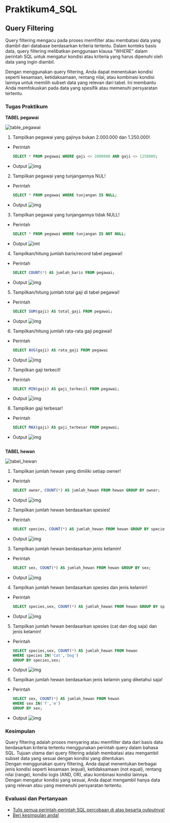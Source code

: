 # Praktikum4_SQL


## **Query Filtering**

Query filtering mengacu pada proses memfilter atau membatasi data yang diambil dari database berdasarkan kriteria tertentu. Dalam konteks basis data, query filtering melibatkan penggunaan klausa "WHERE" dalam perintah SQL untuk mengatur kondisi atau kriteria yang harus dipenuhi oleh data yang ingin diambil.

Dengan menggunakan query filtering, Anda dapat menentukan kondisi seperti kesamaan, ketidaksamaan, rentang nilai, atau kombinasi kondisi lainnya untuk memilih subset data yang relevan dari tabel. Ini membantu Anda memfokuskan pada data yang spesifik atau memenuhi persyaratan tertentu.

### **Tugas Praktikum**

**TABEL pegawai**   

  ![table_pegawai](image/TABLE%20pegawai.png)
  1. Tampilkan pegawai yang gajinya bukan 2.000.000 dan 1.250.000!
  - Perintah
    ```sql
    SELECT * FROM pegawai WHERE gaji <> 2000000 AND gaji <> 1250000;
    ```
  - Output
    ![img](image/SELECT%20FROM%20pegawai%20WHERE%20gaji%202000000%20AND%20gaji%201250000.png)
  2. Tampilkan pegawai yang tunjangannya NUL!
  - Perintah
    ```sql
    SELECT * FROM pegawai WHERE tunjangan IS NULL;
    ```
  - Output
    ![img](image/SELECT%20FROM%20pegawai%20WHERE%20tunjangan%20IS%20NULL.png)
  3. Tampilkan pegawai yang tunjangannya tidak NULL!
  - Perintah
    ```sql
    SELECT * FROM pegawai WHERE tunjangan IS NOT NULL;
    ```
  - Output
    ![imt](image/SELECT%20FROM%20pegawai%20WHERE%20tunjangan%20IS%20NOT%20NULL.png)
  4. Tampilkan/hitung jumlah baris/record tabel pegawai!
  - Perintah
    ```sql
    SELECT COUNT(*) AS jumlah_baris FROM pegawai;
    ```
  - Output
    ![img](image/SELECT%20COUNT%20AS%20jumlah_baris.png)
  5. Tampilkan/hitung jumlah total gaji di tabel pegawai!
  - Perintah
    ```sql
    SELECT SUM(gaji) AS total_gaji FROM pegawai;
    ```
  - Output
    ![img](image/SELECT%20SUM%20AS%20total_gaji.png)
  6. Tampilkan/hitung jumlah rata-rata gaji pegawai!
  - Perintah
    ```sql
    SELECT AVG(gaji) AS rata_gaji FROM pegawai
    ```
  - Output
    ![img](image/SELECT%20AVG(gaji)%20AS%20rata_gaji.png)
  7. Tampilkan gaji terkecil!
  - Perintah
    ```sql
    SELECT MIN(gaji) AS gaji_terkecil FROM pegawai;
    ```
  - Output
    ![img](image/SELECT%20MIN(gaji)%20AS%20gaji_terkecil.png)
  8. Tampilkan gaji terbesar!
  - Perintah
    ```sql
    SELECT MAX(gaji) AS gaji_terbesar FROM pegawai;
    ```
  - Output
    ![img](image/SELECT%20MAX(gaji)%20AS%20gaji_terbesar.png)

```
```
**TABEL hewan**     

  ![tabel_hewan](image/TABLE%20hewan.png)
  1. Tampilkan jumlah hewan yang dimiliki setiap owner!
  - Perintah
    ```sql
    SELECT owner, COUNT(*) AS jumlah_hewan FROM hewan GROUP BY owner;
    ```
  - Output
    ![img](image/SELECT%20owner%2C%20COUNT%20AS%20jumlah_hewan%20FROM%20hewan%20GROUP%20BY%20owner%3B.png)
  2. Tampilkan jumlah hewan berdasarkan spesies!
  - Perintah
    ```sql
    SELECT species, COUNT(*) AS jumlah_hewan FROM hewan GROUP BY species;
    ```
  - Output
    ![img](image/SELECT%20species%2C%20COUNT%20AS%20jumlah_hewan%20GROUP%20BY%20species%3B.png)
  3. Tampilkan jumlah hewan berdasarkan jenis kelamin!
  - Perintah
    ```sql
    SELECT sex, COUNT(*) AS jumlah_hewan FROM hewan GROUP BY sex;
    ```
  - Output
    ![img](image/SELECT%20sex%2C%20COUNT%20AS%20jumlah_hewan%20GROUP%20BY%20sex.png)
  4. Tampilkan jumlah hewan berdasarkan spesies dan jenis kelamin!
  - Perintah
    ```sql
    SELECT species,sex, COUNT(*) AS jumlah_hewan FROM hewan GROUP BY species,sex;
    ```
  - Output
    ![img](image/SELECT%20species%2Csex.png)
  5. Tampilkan jumlah hewan berdasarkan spesies (cat dan dog saja) dan jenis kelamin!
  - Perintah
    ```sql
    SELECT species,sex, COUNT(*) AS jumlah_hewan FROM hewan
    WHERE species IN('Cat','Dog')
    GROUP BY species,sex;
    ```
  - Output
    ![img](image/SELECT%20species%2Csex%20WHERE%20species%20IN('Cat'%2C'Dog').png)
  6. Tampilkan jumlah hewan berdasarkan jenis kelamin yang diketahui saja!
  - Perintah
    ```sql
    SELECT sex, COUNT(*) AS jumlah_hewan FROM hewan
    WHERE sex IN('f','m')
    GROUP BY sex;
    ```
  - Output
    ![img](image/SELECT%20sex%2C%20COUNT%20AS%20jumlah_hewan%20WHERE%20IN.png)

### **Kesimpulan**

Query filtering adalah proses menyaring atau memfilter data dari basis data berdasarkan kriteria tertentu menggunakan perintah query dalam bahasa SQL. Tujuan utama dari query filtering adalah membatasi atau mengambil subset data yang sesuai dengan kondisi yang ditentukan.  
 Dengan menggunakan query filtering, Anda dapat menentukan berbagai jenis kondisi seperti kesamaan (equal), ketidaksamaan (not equal), rentang nilai (range), kondisi logis (AND, OR), atau kombinasi kondisi lainnya. Dengan mengatur kondisi yang sesuai, Anda dapat mengambil hanya data yang relevan atau yang memenuhi persyaratan tertentu.

### **Evaluasi dan Pertanyaan**

- [Tulis semua perintah-perintah SQL percobaan di atas besarta outputnya!](#tugas-praktikum)
- [Beri kesimpulan anda!](#kesimpulan)